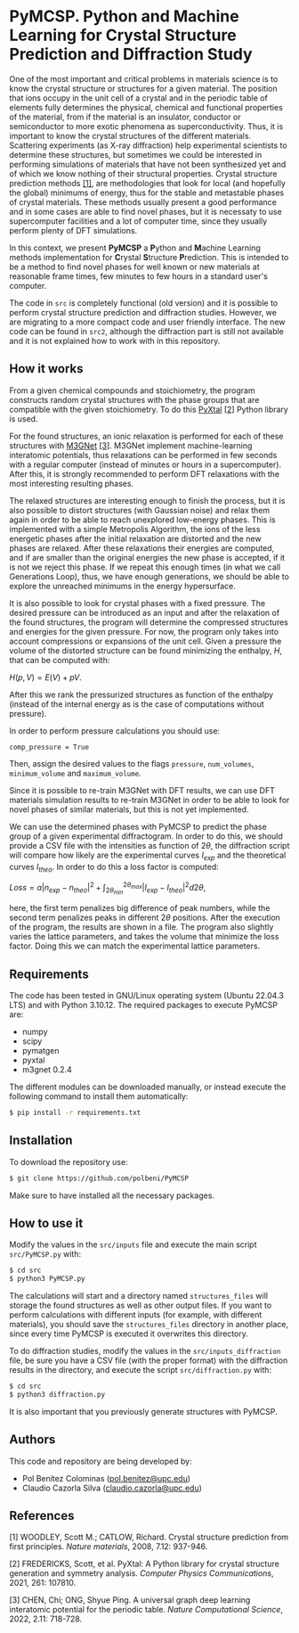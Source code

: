 # PyMCSP. Python and Machine Learning for Crystal Structure Prediction and Diffraction Study

One of the most important and critical problems in materials science is to know the crystal structure or structures for a given material. The position that ions occupy in the unit cell of a crystal and in the periodic table of elements fully determines the physical, chemical and functional properties of the material, from if the material is an insulator, conductor or semiconductor to more exotic phenomena as superconductivity. Thus, it is important to know the crystal structures of the different materials. Scattering experiments (as X-ray diffraction) help experimental scientists to determine these structures, but sometimes we could be interested in performing simulations of materials that have not been synthesized yet and of which we know nothing of their structural properties. Crystal structure prediction methods [[1]](#1), are methodologies that look for local (and hopefully the global) minimums of energy, thus for the stable and metastable phases of crystal materials. These methods usually present a good performance and in some cases are able to find novel phases, but it is necessaty to use supercomputer facilities and a lot of computer time, since they usually perform plenty of DFT simulations.

In this context, we present **PyMCSP** a **P**ython and **M**achine Learning methods implementation for **C**rystal **S**tructure **P**rediction. This is intended to be a method to find novel phases for well known or new materials at reasonable frame times, few minutes to few hours in a standard user's computer.

The code in `src` is completely functional (old version) and it is possible to perform crystal structure prediction and diffraction studies. However, we are migrating to a more compact code and user friendly interface. The new code can be found in `src2`, although the diffraction part is still not available and it is not explained how to work with in this repository.

## How it works

From a given chemical compounds and stoichiometry, the program constructs random crystal structures with the phase groups that are compatible with the given stoichiometry. To do this [PyXtal](https://github.com/qzhu2017/PyXtal) [[2]](#2) Python library is used.

For the found structures, an ionic relaxation is performed for each of these structures with [M3GNet](https://github.com/materialsvirtuallab/m3gnet) [[3]](#3). M3GNet implement machine-learning interatomic potentials, thus relaxations can be performed in few seconds with a regular computer (instead of minutes or hours in a supercomputer). After this, it is strongly recommended to perform DFT relaxations with the most interesting resulting phases.

The relaxed structures are interesting enough to finish the process, but it is also possible to distort structures (with Gaussian noise) and relax them again in order to be able to reach unexplored low-energy phases. This is implemented with a simple Metropolis Algorithm, the ions of the less energetic phases after the initial relaxation are distorted and the new phases are relaxed. After these relaxations their energies are computed, and if are smaller than the original energies the new phase is accepted, if it is not we reject this phase. If we repeat this enough times (in what we call Generations Loop), thus, we have enough generations, we should be able to explore the unreached minimums in the energy hypersurface. 

It is also possible to look for crystal phases with a fixed pressure. The desired pressure can be introduced as an input and after the relaxation of the found structures, the program will determine the compressed structures and energies for the given pressure. For now, the program only takes into account compressions or expansions of the unit cell. Given a pressure the volume of the distorted structure can be found minimizing the enthalpy, $H$, that can be computed with:

$H(p,V)=E(V)+pV.$

After this we rank the pressurized structures as function of the enthalpy (instead of the internal energy as is the case of computations without pressure).

In order to perform pressure calculations you should use:

```
comp_pressure = True
```
Then, assign the desired values to the flags `pressure`, `num_volumes`, `minimum_volume` and `maximum_volume`.

Since it is possible to re-train M3GNet with DFT results, we can use DFT materials simulation results to re-train M3GNet in order to be able to look for novel phases of similar materials, but this is not yet implemented.

We can use the determined phases with PyMCSP to predict the phase group of a given experimental diffractogram. In order to do this, we should provide a CSV file with the intensities as function of $2\theta$, the diffraction script will compare how likely are the experimental curves $I_{exp}$ and the theoretical curves $I_{theo}$. In order to do this a loss factor is computed:

$Loss=a\left|n_{exp} - n_{theo} \right|^{2} + \int_{2\theta_{min}}^{2\theta_{max}}\left| I_{exp} -I_{theo} \right|^{2}d2\theta,$

here, the first term penalizes big difference of peak numbers, while the second term penalizes peaks in different $2\theta$ positions. After the execution of the program, the results are shown in a file. The program also slightly varies the lattice parameters, and takes the volume that minimize the loss factor. Doing this we can match the experimental lattice parameters.

## Requirements

The code has been tested in GNU/Linux operating system (Ubuntu 22.04.3 LTS) and with Python 3.10.12. The required packages to execute PyMCSP are: 
- numpy
- scipy
- pymatgen
- pyxtal
- m3gnet 0.2.4

The different modules can be downloaded manually, or instead execute the following command to install them automatically:
```bash
$ pip install -r requirements.txt
```

## Installation

To download the repository use:

```bash
$ git clone https://github.com/polbeni/PyMCSP
```

Make sure to have installed all the necessary packages.

## How to use it

Modify the values in the `src/inputs` file and execute the main script `src/PyMCSP.py` with:

```bash
$ cd src
$ python3 PyMCSP.py
```

The calculations will start and a directory named `structures_files` will storage the found structures as well as other output files. If you want to perform calculations with different inputs (for example, with different materials), you should save the `structures_files` directory in another place, since every time PyMCSP is executed it overwrites this directory.

To do diffraction studies, modify the values in the `src/inputs_diffraction` file, be sure you have a CSV file (with the proper format) with the diffraction results in the directory, and execute the script `src/diffraction.py` with:

```bash
$ cd src
$ python3 diffraction.py
```

It is also important that you previously generate structures with PyMCSP.

## Authors

This code and repository are being developed by:
- Pol Benítez Colominas (pol.benitez@upc.edu)
- Claudio Cazorla Silva (claudio.cazorla@upc.edu)

## References

<a id="1">[1]</a> 
WOODLEY, Scott M.; CATLOW, Richard. Crystal structure prediction from first principles. <em>Nature materials</em>, 2008, 7.12: 937-946.

<a id="2">[2]</a> 
FREDERICKS, Scott, et al. PyXtal: A Python library for crystal structure generation and symmetry analysis. <em>Computer Physics Communications</em>, 2021, 261: 107810.

<a id="3">[3]</a> 
CHEN, Chi; ONG, Shyue Ping. A universal graph deep learning interatomic potential for the periodic table. <em>Nature Computational Science</em>, 2022, 2.11: 718-728.


